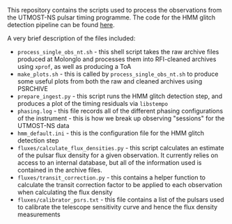 This repository contains the scripts used to process the observations from the UTMOST-NS pulsar timing programme.
The code for the HMM glitch detection pipeline can be found [here](https://github.com/ldunn/glitch_hmm).

A very brief description of the files included:

* `process_single_obs_nt.sh` - this shell script takes the raw archive files produced at Molonglo and processes them into RFI-cleaned archives using `xprof`, as well as producing a ToA
* `make_plots.sh` - this is called by `process_single_obs_nt.sh` to produce some useful plots from both the raw and cleaned archives using PSRCHIVE
* `prepare_ingest.py` - this script runs the HMM glitch detection step, and produces a plot of the timing residuals via `libstempo`
* `phasing.log` - this file records all of the different phasing configurations of the instrument - this is how we break up observing "sessions" for the UTMOST-NS data
* `hmm_default.ini` - this is the configuration file for the HMM glitch detection step
* `fluxes/calculate_flux_densities.py` - this script calculates an estimate of the pulsar flux density for a given observation. It currently relies on access to an internal database, but all of the information used is contained in the archive files.
* `fluxes/transit_correction.py` - this contains a helper function to calculate the transit correction factor to be applied to each observation when calculating the flux density
* `fluxes/calibrator_psrs.txt` - this file contains a list of the pulsars used to calibrate the telescope sensitivity curve and hence the flux density measurements
